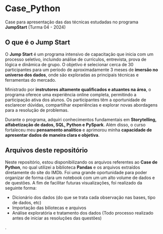 # Case_Python

Case para apresentação das das técnicas estudadas no programa **JumpStart** (Turma 04 - 2024)

## O que é o Jump Start

O **Jump Start** é um programa intensivo de capacitação que inicia com um processo seletivo, incluindo análise de currículos, entrevista, prova de lógica e dinâmica de grupo. 
O objetivo é selecionar cerca de 30 participantes para um período de aproximadamente 3 meses de **imersão no universo dos dados**, onde são exploradas as principais técnicas e ferramentas do mercado.

Ministrado por **instrutores altamente qualificados e atuantes na área**, o programa oferece uma experiência online completa, permitindo a participação ativa dos alunos. Os participantes têm a oportunidade de esclarecer dúvidas, compartilhar experiências e explorar novas abordagens para a resolução de problemas.

Durante o programa, adquiri conhecimentos fundamentais em **Storytelling, alfabetização de dados, SQL, Python e PySpark**. Além disso, o curso fortaleceu meu **pensamento analítico** e aprimorou minha **capacidade de apresentar dados de maneira clara e objetiva**.

## Arquivos deste repositório

Neste repositório, estou disponibilizando os arquivos referentes ao **Case de Python**, no qual utilizei a biblioteca **Pandas** e os arquivos extraídos diretamente do site do IMDb. 
Foi uma grande oportunidade para poder organizar de forma clara um notebook com um um alto volume de dados e de questões. A fim de facilitar futuras visualizações, foi realizado da seguinte forma:

- Dicionário dos dados (do que se trata cada observação nas bases, tipo de dados, etc)
- Importação das biliotecas e arquivos 
- Análise exploratória e tratamento dos dados (Todo processo realizado antes de iniciar as resoluções das questões)



.
